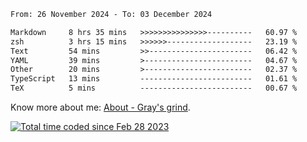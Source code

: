 <!--START_SECTION:waka-->

```txt
From: 26 November 2024 - To: 03 December 2024

Markdown     8 hrs 35 mins   >>>>>>>>>>>>>>>----------   60.97 %
zsh          3 hrs 15 mins   >>>>>>-------------------   23.19 %
Text         54 mins         >>-----------------------   06.42 %
YAML         39 mins         >------------------------   04.67 %
Other        20 mins         >------------------------   02.37 %
TypeScript   13 mins         -------------------------   01.61 %
TeX          5 mins          -------------------------   00.67 %
```

<!--END_SECTION:waka-->

<!-- [![grayxu's github stats](https://github-readme-stats.vercel.app/api?username=grayxu&count_private=true&show_icons=true)](https://github.com/grayxu) -->

Know more about me: [About - Gray's grind](https://www.grayxu.cn/).
<p align="left">
  <a href="https://wakatime.com/@c69eb31e-43a1-463f-8968-c3449e386f57"><img src="https://wakatime.com/badge/user/c69eb31e-43a1-463f-8968-c3449e386f57.svg" title="Total time coded since Feb 28 2023" /></a>
</p>


